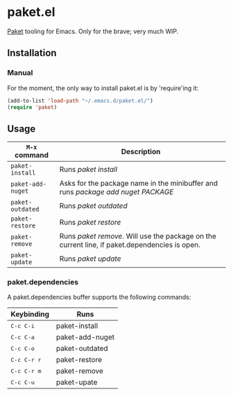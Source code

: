 # paket.el
[Paket](http://fsprojects.github.io/Paket/) tooling for Emacs.  Only for the brave; very much WIP.

## Installation

### Manual

For the moment, the only way to install paket.el is by 'require'ing it:

```el
(add-to-list 'load-path "~/.emacs.d/paket.el/")
(require 'paket)
```

## Usage

| <code>M-x</code> command | Description |
| -------------------------|-------------|
| <code>paket-install</code>| Runs _paket install_ |
| <code>paket-add-nuget</code>| Asks for the package name in the minibuffer and runs _package add nuget PACKAGE_ |
| <code>paket-outdated</code>| Runs _paket outdated_ |
| <code>paket-restore</code>| Runs _paket restore_ |
| <code>paket-remove</code>| Runs _paket remove_. Will use the package on the current line, if paket.dependencies is open.
| <code>paket-update</code>| Runs _paket update_ |

### paket.dependencies

A paket.dependencies buffer supports the following commands:

| Keybinding | Runs |
|------------|-------------|
|<kbd>C-c C-i</kbd>| paket-install |
|<kbd>C-c C-a</kbd>| paket-add-nuget |
|<kbd>C-c C-o</kbd>| paket-outdated |
|<kbd>C-c C-r r</kbd>| paket-restore |
|<kbd>C-c C-r m</kbd>| paket-remove |
|<kbd>C-c C-u</kbd>| paket-upate |
